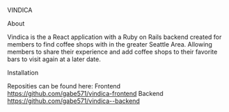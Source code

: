 VINDICA


About

Vindica is the a React application with a Ruby on Rails backend created for members to find coffee shops with in the greater Seattle Area.  Allowing members to share their experience and add coffee shops to their favorite bars to visit again at a later date.

Installation

Reposities can be found here: 
Frontend
https://github.com/gabe571/vindica-frontend
Backend
https://github.com/gabe571/vindica--backend
